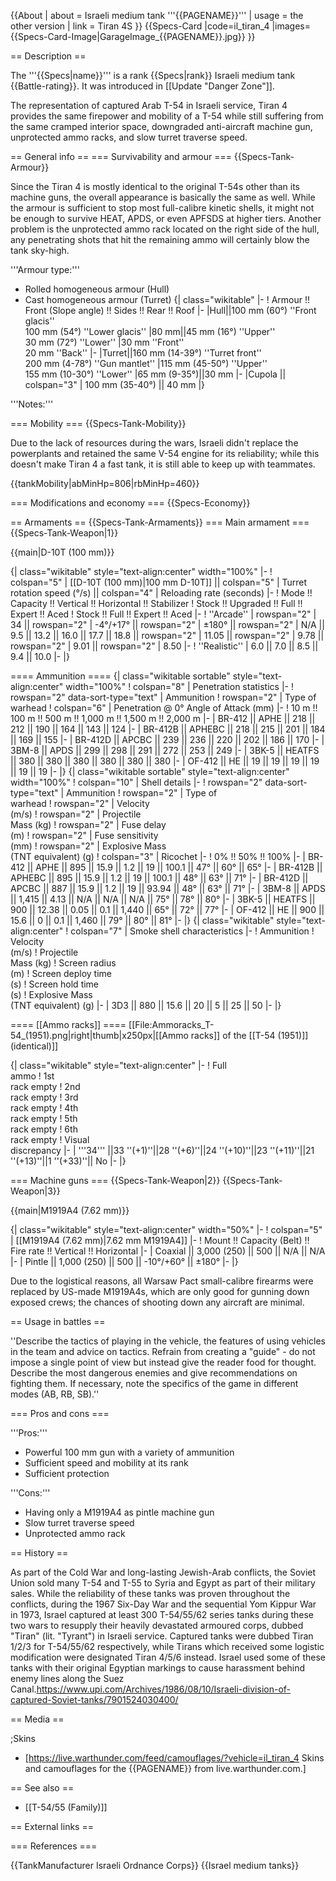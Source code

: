 {{About
| about = Israeli medium tank '''{{PAGENAME}}'''
| usage = the other version
| link = Tiran 4S
}}
{{Specs-Card
|code=il_tiran_4
|images={{Specs-Card-Image|GarageImage_{{PAGENAME}}.jpg}}
}}

== Description ==

<!-- ''In the description, the first part should be about the history of the creation and combat usage of the vehicle, as well as its key features. In the second part, tell the reader about the ground vehicle in the game. Insert a screenshot of the vehicle, so that if the novice player does not remember the vehicle by name, he will immediately understand what kind of vehicle the article is talking about.'' -->

The '''{{Specs|name}}''' is a rank {{Specs|rank}} Israeli medium tank {{Battle-rating}}. It was introduced in [[Update "Danger Zone"]].

The representation of captured Arab T-54 in Israeli service, Tiran 4 provides the same firepower and mobility of a T-54 while still suffering from the same cramped interior space, downgraded anti-aircraft machine gun, unprotected ammo racks, and slow turret traverse speed.

== General info ==
=== Survivability and armour ===
{{Specs-Tank-Armour}}

<!-- ''Describe armour protection. Note the most well protected and key weak areas. Appreciate the layout of modules as well as the number and location of crew members. Is the level of armour protection sufficient, is the placement of modules helpful for survival in combat? If necessary use a visual template to indicate the most secure and weak zones of the armour.'' -->

Since the Tiran 4 is mostly identical to the original T-54s other than its machine guns, the overall appearance is basically the same as well. While the armour is sufficient to stop most full-calibre kinetic shells, it might not be enough to survive HEAT, APDS, or even APFSDS at higher tiers. Another problem is the unprotected ammo rack located on the right side of the hull, any penetrating shots that hit the remaining ammo will certainly blow the tank sky-high.

'''Armour type:'''

- Rolled homogeneous armour (Hull)
- Cast homogeneous armour (Turret)
  {| class="wikitable"
  |-
  ! Armour !! Front (Slope angle) !! Sides !! Rear !! Roof
  |-
  |Hull||100 mm (60°) ''Front glacis''<br>100 mm (54°) ''Lower glacis''
  |80 mm||45 mm (16°) ''Upper''<br>30 mm (72°) ''Lower''
  |30 mm ''Front''<br>20 mm ''Back''
  |-
  |Turret||160 mm (14-39°) ''Turret front''<br>200 mm (4-78°) ''Gun mantlet''
  |115 mm (45-50°) ''Upper''<br>155 mm (10-30°) ''Lower''
  |65 mm (9-35°)||30 mm
  |-
  |Cupola || colspan="3" | 100 mm (35-40°) || 40 mm
  |}

'''Notes:''' <!-- Any additional notes which the user needs to be aware of -->

<!-- Example: * Suspension wheels are 20 mm thick, tracks are 30 mm thick, and torsion bars are 60 mm thick. -->

=== Mobility ===
{{Specs-Tank-Mobility}}

<!-- ''Write about the mobility of the ground vehicle. Estimate the specific power and manoeuvrability, as well as the maximum speed forwards and backwards.'' -->

Due to the lack of resources during the wars, Israeli didn't replace the powerplants and retained the same V-54 engine for its reliability; while this doesn't make Tiran 4 a fast tank, it is still able to keep up with teammates.

{{tankMobility|abMinHp=806|rbMinHp=460}}

=== Modifications and economy ===
{{Specs-Economy}}

== Armaments ==
{{Specs-Tank-Armaments}}
=== Main armament ===
{{Specs-Tank-Weapon|1}}

<!-- ''Give the reader information about the characteristics of the main gun. Assess its effectiveness in a battle based on the reloading speed, ballistics and the power of shells. Do not forget about the flexibility of the fire, that is how quickly the cannon can be aimed at the target, open fire on it and aim at another enemy. Add a link to the main article on the gun: <code><nowiki>{{main|Name of the weapon}}</nowiki></code>. Describe in general terms the ammunition available for the main gun. Give advice on how to use them and how to fill the ammunition storage.'' -->

{{main|D-10T (100 mm)}}

{| class="wikitable" style="text-align:center" width="100%"
|-
! colspan="5" | [[D-10T (100 mm)|100 mm D-10T]] || colspan="5" | Turret rotation speed (°/s) || colspan="4" | Reloading rate (seconds)
|-
! Mode !! Capacity !! Vertical !! Horizontal !! Stabilizer
! Stock !! Upgraded !! Full !! Expert !! Aced
! Stock !! Full !! Expert !! Aced
|-
! ''Arcade''
| rowspan="2" | 34 || rowspan="2" | -4°/+17° || rowspan="2" | ±180° || rowspan="2" | N/A || 9.5 || 13.2 || 16.0 || 17.7 || 18.8 || rowspan="2" | 11.05 || rowspan="2" | 9.78 || rowspan="2" | 9.01 || rowspan="2" | 8.50
|-
! ''Realistic''
| 6.0 || 7.0 || 8.5 || 9.4 || 10.0
|-
|}

==== Ammunition ====
{| class="wikitable sortable" style="text-align:center" width="100%"
! colspan="8" | Penetration statistics
|-
! rowspan="2" data-sort-type="text" | Ammunition
! rowspan="2" | Type of<br>warhead
! colspan="6" | Penetration @ 0° Angle of Attack (mm)
|-
! 10 m !! 100 m !! 500 m !! 1,000 m !! 1,500 m !! 2,000 m
|-
| BR-412 || APHE || 218 || 212 || 190 || 164 || 143 || 124
|-
| BR-412B || APHEBC || 218 || 215 || 201 || 184 || 169 || 155
|-
| BR-412D || APCBC || 239 || 236 || 220 || 202 || 186 || 170
|-
| 3BM-8 || APDS || 299 || 298 || 291 || 272 || 253 || 249
|-
| 3BK-5 || HEATFS || 380 || 380 || 380 || 380 || 380 || 380
|-
| OF-412 || HE || 19 || 19 || 19 || 19 || 19 || 19
|-
|}
{| class="wikitable sortable" style="text-align:center" width="100%"
! colspan="10" | Shell details
|-
! rowspan="2" data-sort-type="text" | Ammunition
! rowspan="2" | Type of<br>warhead
! rowspan="2" | Velocity<br>(m/s)
! rowspan="2" | Projectile<br>Mass (kg)
! rowspan="2" | Fuse delay<br>(m)
! rowspan="2" | Fuse sensitivity<br>(mm)
! rowspan="2" | Explosive Mass<br>(TNT equivalent) (g)
! colspan="3" | Ricochet
|-
! 0% !! 50% !! 100%
|-
| BR-412 || APHE || 895 || 15.9 || 1.2 || 19 || 100.1 || 47° || 60° || 65°
|-
| BR-412B || APHEBC || 895 || 15.9 || 1.2 || 19 || 100.1 || 48° || 63° || 71°
|-
| BR-412D || APCBC || 887 || 15.9 || 1.2 || 19 || 93.94 || 48° || 63° || 71°
|-
| 3BM-8 || APDS || 1,415 || 4.13 || N/A || N/A || N/A || 75° || 78° || 80°
|-
| 3BK-5 || HEATFS || 900 || 12.38 || 0.05 || 0.1 || 1,440 || 65° || 72° || 77°
|-
| OF-412 || HE || 900 || 15.6 || 0 || 0.1 || 1,460 || 79° || 80° || 81°
|-
|}
{| class="wikitable" style="text-align:center"
! colspan="7" | Smoke shell characteristics
|-
! Ammunition
! Velocity<br>(m/s)
! Projectile<br>Mass (kg)
! Screen radius<br>(m)
! Screen deploy time<br>(s)
! Screen hold time<br>(s)
! Explosive Mass<br>(TNT equivalent) (g)
|-
| 3D3 || 880 || 15.6 || 20 || 5 || 25 || 50
|-
|}

==== [[Ammo racks]] ====
[[File:Ammoracks_T-54_(1951).png|right|thumb|x250px|[[Ammo racks]] of the [[T-54 (1951)]] (identical)]]

<!-- '''Last updated:''' -->

{| class="wikitable" style="text-align:center"
|-
! Full<br>ammo
! 1st<br>rack empty
! 2nd<br>rack empty
! 3rd<br>rack empty
! 4th<br>rack empty
! 5th<br>rack empty
! 6th<br>rack empty
! Visual<br>discrepancy
|-
| '''34''' ||33 ''(+1)''||28 ''(+6)''||24 ''(+10)''||23 ''(+11)''||21 ''(+13)''||1 ''(+33)''|| No
|-
|}

=== Machine guns ===
{{Specs-Tank-Weapon|2}}
{{Specs-Tank-Weapon|3}}

<!-- ''Offensive and anti-aircraft machine guns not only allow you to fight some aircraft but also are effective against lightly armoured vehicles. Evaluate machine guns and give recommendations on its use.'' -->

{{main|M1919A4 (7.62 mm)}}

{| class="wikitable" style="text-align:center" width="50%"
|-
! colspan="5" | [[M1919A4 (7.62 mm)|7.62 mm M1919A4]]
|-
! Mount !! Capacity (Belt) !! Fire rate !! Vertical !! Horizontal
|-
| Coaxial || 3,000 (250) || 500 || N/A || N/A
|-
| Pintle || 1,000 (250) || 500 || -10°/+60° || ±180°
|-
|}

Due to the logistical reasons, all Warsaw Pact small-calibre firearms were replaced by US-made M1919A4s, which are only good for gunning down exposed crews; the chances of shooting down any aircraft are minimal.

== Usage in battles ==

<!-- ''Describe the tactics of playing in the vehicle, the features of using vehicles in the team and advice on tactics. Refrain from creating a "guide" - do not impose a single point of view but instead give the reader food for thought. Describe the most dangerous enemies and give recommendations on fighting them. If necessary, note the specifics of the game in different modes (AB, RB, SB).'' -->

''Describe the tactics of playing in the vehicle, the features of using vehicles in the team and advice on tactics. Refrain from creating a "guide" - do not impose a single point of view but instead give the reader food for thought. Describe the most dangerous enemies and give recommendations on fighting them. If necessary, note the specifics of the game in different modes (AB, RB, SB).''

=== Pros and cons ===

<!-- ''Summarise and briefly evaluate the vehicle in terms of its characteristics and combat effectiveness. Mark its pros and cons in a bulleted list. Try not to use more than 6 points for each of the characteristics. Avoid using categorical definitions such as "bad", "good" and the like - use substitutions with softer forms such as "inadequate" and "effective".'' -->

'''Pros:'''

- Powerful 100 mm gun with a variety of ammunition
- Sufficient speed and mobility at its rank
- Sufficient protection

'''Cons:'''

- Having only a M1919A4 as pintle machine gun
- Slow turret traverse speed
- Unprotected ammo rack

== History ==

<!-- ''Describe the history of the creation and combat usage of the vehicle in more detail than in the introduction. If the historical reference turns out to be too long, take it to a separate article, taking a link to the article about the vehicle and adding a block "/History" (example: <nowiki>https://wiki.warthunder.com/(Vehicle-name)/History</nowiki>) and add a link to it here using the <code>main</code> template. Be sure to reference text and sources by using <code><nowiki><ref></ref></nowiki></code>, as well as adding them at the end of the article with <code><nowiki><references /></nowiki></code>. This section may also include the vehicle's dev blog entry (if applicable) and the in-game encyclopedia description (under <code><nowiki>=== In-game description ===</nowiki></code>, also if applicable).'' -->

As part of the Cold War and long-lasting Jewish-Arab conflicts, the Soviet Union sold many T-54 and T-55 to Syria and Egypt as part of their military sales. While the reliability of these tanks was proven throughout the conflicts, during the 1967 Six-Day War and the sequential Yom Kippur War in 1973, Israel captured at least 300 T-54/55/62 series tanks during these two wars to resupply their heavily devastated armoured corps, dubbed "Tiran" (lit. "Tyrant") in Israeli service. Captured tanks were dubbed Tiran 1/2/3 for T-54/55/62 respectively, while Tirans which received some logistic modification were designated Tiran 4/5/6 instead. Israel used some of these tanks with their original Egyptian markings to cause harassment behind enemy lines along the Suez Canal.<ref>https://www.upi.com/Archives/1986/08/10/Israeli-division-of-captured-Soviet-tanks/7901524030400/</ref>

== Media ==

<!-- ''Excellent additions to the article would be video guides, screenshots from the game, and photos.'' -->

;Skins

- [https://live.warthunder.com/feed/camouflages/?vehicle=il_tiran_4 Skins and camouflages for the {{PAGENAME}} from live.warthunder.com.]

== See also ==

<!-- ''Links to the articles on the War Thunder Wiki that you think will be useful for the reader, for example:''
* ''reference to the series of the vehicles;''
* ''links to approximate analogues of other nations and research trees.'' -->

- [[T-54/55 (Family)]]

== External links ==

<!-- ''Paste links to sources and external resources, such as:''
* ''topic on the official game forum;''
* ''other literature.'' -->

=== References ===
<references />

{{TankManufacturer Israeli Ordnance Corps}}
{{Israel medium tanks}}
